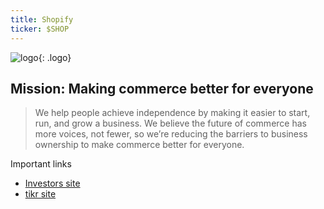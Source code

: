 ```yaml
---
title: Shopify
ticker: $SHOP
---
```


![logo](https://upload.wikimedia.org/wikipedia/commons/e/e7/Shopify_logo.svg){: .logo}
## Mission: Making commerce better for everyone

> We help people achieve independence by making it easier to start, run, and grow a business. We believe the future of commerce has more voices, not fewer, so we’re reducing the barriers to business ownership to make commerce better for everyone.

Important links
- [Investors site](https://investors.shopify.com/)
- [tikr site](https://app.tikr.com/stock/about?cid=84159238&tid=291512571)
